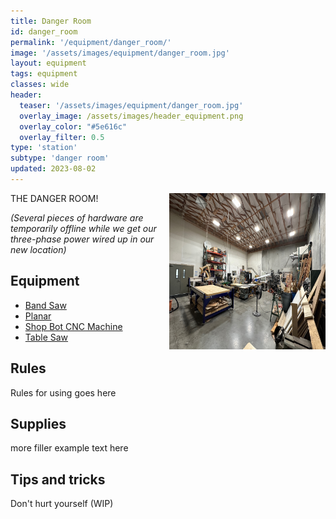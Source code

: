 ```yaml
---
title: Danger Room
id: danger_room
permalink: '/equipment/danger_room/'
image: '/assets/images/equipment/danger_room.jpg'
layout: equipment
tags: equipment
classes: wide
header:
  teaser: '/assets/images/equipment/danger_room.jpg'
  overlay_image: /assets/images/header_equipment.png
  overlay_color: "#5e616c"
  overlay_filter: 0.5
type: 'station'
subtype: 'danger room'
updated: 2023-08-02
---
```

<img align="right" width="250" height="250" src="/assets/images/equipment/danger_room.jpg">

THE DANGER ROOM!

*(Several pieces of hardware are temporarily offline while we get our three-phase power wired up in our new location)*

## Equipment

- [Band Saw](/equipment/band_saw/)
- [Planar](/equipment/planar/)
- [Shop Bot CNC Machine](/equipment/cnc_machine/)
- [Table Saw](/equipment/table_saw/)

## Rules

Rules for using goes here

## Supplies

more filler example text here

## Tips and tricks
Don't hurt yourself (WIP)
